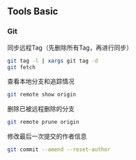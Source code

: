 ## Tools Basic

### Git

同步远程Tag（先删除所有Tag，再进行同步）

```bash
git tag -l | xargs git tag -d
git fetch
```

查看本地分支和追踪情况

```bash
git remote show origin
```

删除已被远程删除的分支

```bash
git remote prune origin
```

修改最后一次提交的作者信息

```bash
git commit --amend --reset-author
```

